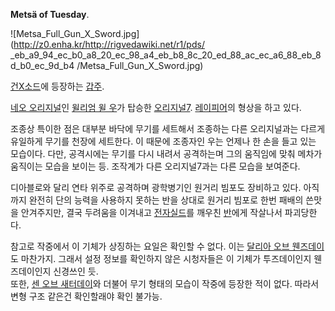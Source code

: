 **Metsä of Tuesday**. 

![Metsa_Full_Gun_X_Sword.jpg](http://z0.enha.kr/http://rigvedawiki.net/r1/pds/
_eb_a9_94_ec_b0_a8_20_ec_98_a4_eb_b8_8c_20_ed_88_ac_ec_a6_88_eb_8d_b0_ec_9d_b4
/Metsa_Full_Gun_X_Sword.jpg)

[건X소드](%EA%B1%B4X%EC%86%8C%EB%93%9C.md)에 등장하는
[갑주](%EA%B0%91%EC%A3%BC.md).

[네오 오리지널](%EB%84%A4%EC%98%A4%20%EC%98%A4%EB%A6%AC%EC%A7%80%EB%84%90.md)인
[윌리엄 윌 우](%EC%9C%8C%EB%A6%AC%EC%97%84%20%EC%9C%8C%20%EC%9A%B0.md)가 탑승한
[오리지널7](%EC%98%A4%EB%A6%AC%EC%A7%80%EB%84%907.md).
[레이피어](%EB%A0%88%EC%9D%B4%ED%94%BC%EC%96%B4.md)의 형상을 하고 있다.

조종상 특이한 점은 대부분 바닥에 무기를 세트해서 조종하는 다른 오리지널과는 다르게 유일하게 무기를 천장에 세트한다. 이 때문에 조종자인
우는 언제나 한 손을 들고 있는 모습이다. 다만, 공격시에는 무기를 다시 내려서 공격하는며 그의 움직임에 맞춰 메차가 움직이는 모습을 보이는
등. 조작계가 다른 오리지널7과는 다른 모습을 보여준다.  

디아블로와 달리 연타 위주로 공격하며 광학병기인 원거리 빔포도 장비하고 있다. 아직까지 완전히 단의 능력을 사용하지 못하는 반을 상대로
원거리 빔포로 한번 패배의 쓴맛을 안겨주지만, 결국 두려움을 이겨내고
[전자실드](%EC%A0%84%EC%9E%90%EC%8B%A4%EB%93%9C.md)를 깨우친 [반](%EB%B0%98.md)에게
작살나서 파괴당한다.

참고로 작중에서 이 기체가 상징하는 요일은 확인할 수 없다. 이는 [달리아 오브 웬즈데이](%EB%8B%AC%EB%A6%AC%EC%95%84%20%EC%98%A4%EB%B8%8C%20%EC%9B%AC%EC%A6%88%EB%8D%B0%EC%9D%B4.md)도 마찬가지. 그래서
설정 정보를 확인하지 않은 시청자들은 이 기체가 투즈데이인지 웬즈데이인지 신경쓰인 듯.  
또한, [센 오브 새터데이](%EC%84%BC%20%EC%98%A4%EB%B8%8C%20%EC%83%88%ED%84%B0%EB%8D%B0%EC%9D%B4.md)와 더불어 무기 형태의 모습이 작중에 등장한 적이 없다. 따라서 변형 구조 같은건 확인할래야 확인 불가능.

